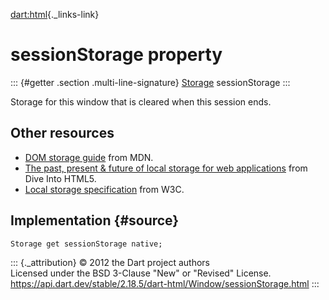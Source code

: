[dart:html](../../dart-html/dart-html-library){._links-link}

sessionStorage property
=======================

::: {#getter .section .multi-line-signature}
[Storage](../storage-class) sessionStorage
:::

Storage for this window that is cleared when this session ends.

Other resources
---------------

-   [DOM storage
    guide](https://developer.mozilla.org/en-US/docs/Web/Guide/API/DOM/Storage)
    from MDN.
-   [The past, present & future of local storage for web
    applications](http://diveintohtml5.info/storage.html) from Dive Into
    HTML5.
-   [Local storage
    specification](http://www.w3.org/TR/webstorage/#dom-sessionstorage)
    from W3C.

Implementation {#source}
--------------

``` {.language-dart data-language="dart"}
Storage get sessionStorage native;
```

::: {._attribution}
© 2012 the Dart project authors\
Licensed under the BSD 3-Clause \"New\" or \"Revised\" License.\
<https://api.dart.dev/stable/2.18.5/dart-html/Window/sessionStorage.html>
:::
